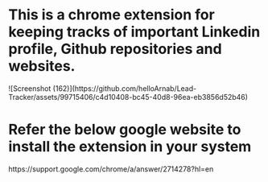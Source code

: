 <h1>This is a chrome extension for keeping tracks of important Linkedin profile, Github repositories and websites.</h1>
![Screenshot (162)](https://github.com/helloArnab/Lead-Tracker/assets/99715406/c4d10408-bc45-40d8-96ea-eb3856d52b46)

<h1>Refer the below google website to install the extension in your system</h1>
https://support.google.com/chrome/a/answer/2714278?hl=en
